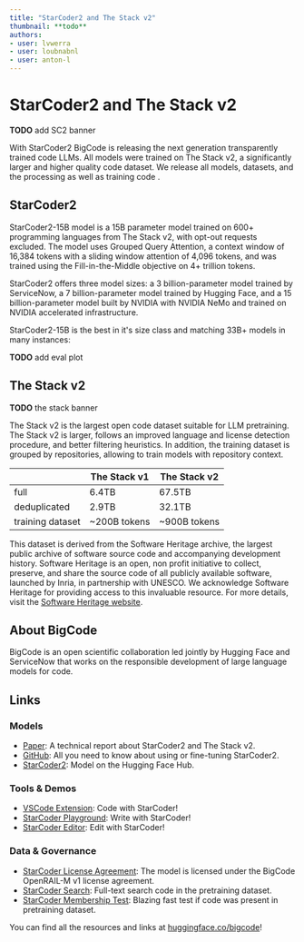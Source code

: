 ```yaml
---
title: "StarCoder2 and The Stack v2" 
thumbnail: **todo**
authors:
- user: lvwerra
- user: loubnabnl
- user: anton-l
---
```


# StarCoder2 and The Stack v2

**TODO** add SC2 banner 


With StarCoder2 BigCode is releasing the next generation transparently trained code LLMs. All models were trained on The Stack v2, a significantly larger and higher quality code dataset. We release all models, datasets, and the processing as well as training code .

## StarCoder2

StarCoder2-15B model is a 15B parameter model trained on 600+ programming languages from The Stack v2, with opt-out requests excluded. The model uses Grouped Query Attention, a context window of 16,384 tokens with a sliding window attention of 4,096 tokens, and was trained using the Fill-in-the-Middle objective on 4+ trillion tokens. 

StarCoder2 offers three model sizes: a 3 billion-parameter model trained by ServiceNow, a 7 billion-parameter model trained by Hugging Face, and a 15 billion-parameter model built by NVIDIA with NVIDIA NeMo and trained on NVIDIA accelerated infrastructure. 

StarCoder2-15B is the best in it's size class and matching 33B+ models in many instances:

**TODO** add eval plot

## The Stack v2

**TODO** the stack banner

The Stack v2 is the largest open code dataset suitable for LLM pretraining. The Stack v2 is larger, follows an improved language and license detection procedure, and better filtering heuristics. In addition, the training dataset is grouped by repositories, allowing to train models with repository context. 

||The Stack v1|The Stack v2|
|-|-|-|
| full | 6.4TB | 67.5TB |
| deduplicated | 2.9TB | 32.1TB | 
| training dataset | ~200B tokens | ~900B tokens |

 This dataset is derived from the Software Heritage archive, the largest public archive of software source code and accompanying development history. Software Heritage is an open, non profit initiative to collect, preserve, and share the source code of all publicly available software, launched by Inria, in partnership with UNESCO. We acknowledge Software Heritage for providing access to this invaluable resource. For more details, visit the [Software Heritage website](https://www.softwareheritage.org).

## About BigCode

BigCode is an open scientific collaboration led jointly by Hugging Face and ServiceNow that works on the responsible development of large language models for code.

## Links

### Models
- [Paper](): A technical report about StarCoder2 and The Stack v2.
- [GitHub](https://github.com/bigcode-project/starcoder2/): All you need to know about using or fine-tuning StarCoder2.
- [StarCoder2](https://huggingface.co/bigcode/starcoder2-15b): Model on the Hugging Face Hub.

### Tools & Demos
- [VSCode Extension](https://marketplace.visualstudio.com/items?itemName=HuggingFace.huggingface-vscode): Code with StarCoder!
- [StarCoder Playground](https://huggingface.co/spaces/bigcode/bigcode-playground): Write with StarCoder!
- [StarCoder Editor](https://huggingface.co/spaces/bigcode/bigcode-editor): Edit with StarCoder!

### Data & Governance
- [StarCoder License Agreement](https://huggingface.co/spaces/bigcode/bigcode-model-license-agreement): The model is licensed under the BigCode OpenRAIL-M v1 license agreement.
- [StarCoder Search](https://huggingface.co/spaces/bigcode/search-v2): Full-text search code in the pretraining dataset.
- [StarCoder Membership Test](https://stack.dataportraits.org): Blazing fast test if code was present in pretraining dataset.

You can find all the resources and links at [huggingface.co/bigcode](https://huggingface.co/bigcode)!
